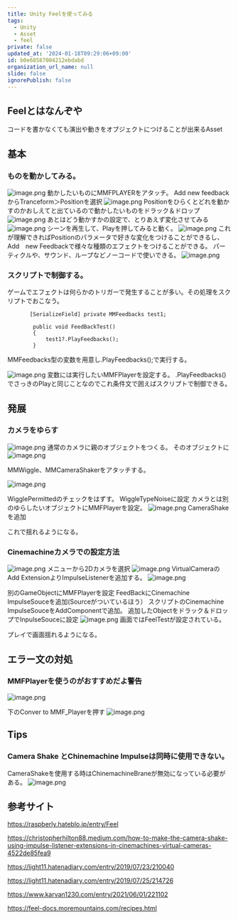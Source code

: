 ```yaml
---
title: Unity Feelを使ってみる
tags:
  - Unity
  - Asset
  - feel
private: false
updated_at: '2024-01-18T09:29:06+09:00'
id: b0e68587004212ebdabd
organization_url_name: null
slide: false
ignorePublish: false
---
```

## Feelとはなんぞや
コードを書かなくても演出や動きをオブジェクトにつけることが出来るAsset
## 基本
### ものを動かしてみる。
![image.png](https://qiita-image-store.s3.ap-northeast-1.amazonaws.com/0/2294598/873d02c0-8054-4746-4c51-3105b8c82791.png)
動かしたいものにMMFPLAYERをアタッチ。
Add new feedbackからTranceform＞Positionを選択
![image.png](https://qiita-image-store.s3.ap-northeast-1.amazonaws.com/0/2294598/8c89f0d1-b614-bdcd-3457-290a1d82b678.png)
Positionをひらくとどれを動かすのかおしえてと出ているので動かしたいものをドラック＆ドロップ
![image.png](https://qiita-image-store.s3.ap-northeast-1.amazonaws.com/0/2294598/7eeb763b-9793-4364-cee3-0e97b7343dc8.png)
あとはどう動かすかの設定で、とりあえず変化させてみる
![image.png](https://qiita-image-store.s3.ap-northeast-1.amazonaws.com/0/2294598/909ebfdc-2322-e855-29b9-ef45a842a4f7.png)
シーンを再生して、Playを押してみると動く。
![image.png](https://qiita-image-store.s3.ap-northeast-1.amazonaws.com/0/2294598/8896fa0b-d89e-8197-80d6-8a24bc60c9ec.png)
これが理解できればPositionのパラメータで好きな変化をつけることができるし、Add　new Feedbackで様々な種類のエフェクトをつけることができる。
パーティクルや、サウンド、ループなどノーコードで使いできる。
![image.png](https://qiita-image-store.s3.ap-northeast-1.amazonaws.com/0/2294598/7c2dcffd-1e9b-6e46-53d9-bbbc0f26d3eb.png)

### スクリプトで制御する。
ゲームでエフェクトは何らかのトリガーで発生することが多い。その処理をスクリプトでおこなう。

```
       [SerializeField] private MMFeedbacks test1;
```
```
        public void FeedBackTest()
        {
            test1?.PlayFeedbacks();
        }

```
MMFeedbacks型の変数を用意し.PlayFeedbacks();で実行する。

![image.png](https://qiita-image-store.s3.ap-northeast-1.amazonaws.com/0/2294598/43c0e523-3264-e1c8-a9ca-5f87f2f80889.png)
変数には実行したいMMFPlayerを設定する。
.PlayFeedbacks()でさっきのPlayと同じことなのでこれ条件文で囲えばスクリプトで制御できる。


## 発展
### カメラをゆらす
![image.png](https://qiita-image-store.s3.ap-northeast-1.amazonaws.com/0/2294598/4678ef24-90d5-d06c-66ba-e4a178afa7b7.png)
通常のカメラに親のオブジェクトをつくる。
そのオブジェクトに
![image.png](https://qiita-image-store.s3.ap-northeast-1.amazonaws.com/0/2294598/db1de2f2-5433-e32e-86db-19096a2ed26a.png)

MMWiggle、MMCameraShakerをアタッチする。

![image.png](https://qiita-image-store.s3.ap-northeast-1.amazonaws.com/0/2294598/257d75ad-a3ea-278d-3d62-164436f1cb2c.png)

WigglePermittedのチェックをはずす。
WiggleTypeNoiseに設定
カメラとは別のゆらしたいオブジェクトにMMFPlayerを設定。
![image.png](https://qiita-image-store.s3.ap-northeast-1.amazonaws.com/0/2294598/af1e70ae-aeef-b91e-30b8-bf3d8214bc90.png)
CameraShakeを追加

これで揺れるようになる。

### Cinemachineカメラでの設定方法
![image.png](https://qiita-image-store.s3.ap-northeast-1.amazonaws.com/0/2294598/908c13c7-b5c2-af87-8622-e8da531526d7.png)
メニューから2Dカメラを選択
![image.png](https://qiita-image-store.s3.ap-northeast-1.amazonaws.com/0/2294598/069e2df3-ef52-5940-5c88-130cbc724880.png)
VirtualCameraのAdd ExtensionよりImpulseListenerを追加する。
![image.png](https://qiita-image-store.s3.ap-northeast-1.amazonaws.com/0/2294598/8bc021b9-ad99-bd61-db81-5111e8e971c4.png)



別のGameObjectにMMFPlayerを設定
FeedBackにCinemachine ImpulseSouceを追加(Sourceがついているほう）
スクリプトのCinemachine ImpulseSouceをAddComponentで追加。
追加したObjectをドラック＆ドロップでInpulseSouceに設定
![image.png](https://qiita-image-store.s3.ap-northeast-1.amazonaws.com/0/2294598/ed196f36-9d64-9d2f-3ed8-bb8a016b52e8.png)
画面ではFeelTestが設定されている。

プレイで画面揺れるようになる。

## エラー文の対処

### MMFPlayerを使うのがおすすめだよ警告
![image.png](https://qiita-image-store.s3.ap-northeast-1.amazonaws.com/0/2294598/65db02de-cad1-0430-a7a2-27f1602b971f.png)

下のConver to MMF_Playerを押す
![image.png](https://qiita-image-store.s3.ap-northeast-1.amazonaws.com/0/2294598/6d34f78b-4ac0-780d-d29d-1e91fd5f3f40.png)

## Tips
### Camera Shake とChinemachine Impulseは同時に使用できない。
CameraShakeを使用する時はChinemachineBraneが無効になっている必要がある。
![image.png](https://qiita-image-store.s3.ap-northeast-1.amazonaws.com/0/2294598/b49af53a-3cf2-eed4-e11f-6fa45b19e672.png)


## 参考サイト
https://raspberly.hateblo.jp/entry/Feel

https://christopherhilton88.medium.com/how-to-make-the-camera-shake-using-impulse-listener-extensions-in-cinemachines-virtual-cameras-4522de85fea9

https://light11.hatenadiary.com/entry/2019/07/23/210040

https://light11.hatenadiary.com/entry/2019/07/25/214726

https://www.karvan1230.com/entry/2021/06/01/221102

https://feel-docs.moremountains.com/recipes.html
